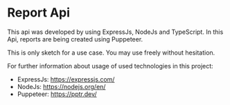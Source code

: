 # Report Api

This api was developed by using ExpressJs, NodeJs and TypeScript. In this Api, reports are being created using Puppeteer.

This is only sketch for a use case. You may use freely without hesitation.

For further information about usage of used technologies in this project:

- ExpressJs: https://expressjs.com/
- NodeJs: https://nodejs.org/en/
- Puppeteer: https://pptr.dev/
